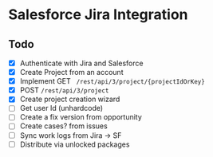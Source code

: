 # Salesforce Jira Integration

## Todo

- [x] Authenticate with Jira and Salesforce
- [x] Create Project from an account
- [x] Implement GET `
/rest/api/3/project/{projectIdOrKey}`
- [x] POST `/rest/api/3/project`
- [x] Create project creation wizard
- [ ] Get user Id (unhardcode)
- [ ] Create a fix version from opportunity
- [ ] Create cases? from issues
- [ ] Sync work logs from Jira -> SF
- [ ] Distribute via unlocked packages
